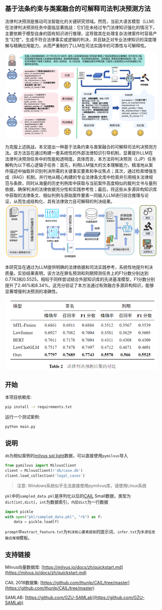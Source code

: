 ## 基于法条约束与类案融合的可解释司法判决预测方法

法律判决预测是推动司法智能化的关键研究领域。然而，当前大语言模型（LLM）在法律判决预测任务中面临显著挑战：它们在未经过专门法律知识强化的情况下，主要依赖于模型自身的固有知识进行推理，这导致其在处理复杂法律案件时容易产生“幻觉”，生成不符合法律事实或逻辑的判决，并且缺乏对专业法律知识的深度理解与精确应用能力，从而严重制约了LLM在司法实践中的可靠性与可解释性。

![motivation](paper/fig/motivation.png)

为克服上述挑战，本文提出一种基于法条约束与类案融合的可解释司法判决预测方法。该方法旨在通过构建一套系统性的外部法律知识引导机制，显著提升LLM在法律判决预测任务中的性能和透明度。具体而言，本方法将判决预测（LJP）任务解构为以下核心逻辑子任务：首先，利用LLM强大的文本理解能力，精准地从案件描述中抽取并识别判决所需的关键事实要素和争议焦点；其次，通过检索增强生成（RAG）机制，并行地从精心构建的专业法律条文库中检索并引用相关法律规范与条款，同时从海量的历史判例库中获取与当前案件高度相似的裁判文书与量刑依据，确保判决的法律依据充分性和实践参考性；最后，将这些从多源异构知识库中获取的法律条文、相似判例与原始案件要素一同输入LLM进行综合推理与论证，从而生成结构化、具有法律效力且可解释的判决结果。
![method](paper/fig/method2.png)

本研究旨在通过为LLM提供明确的法律依据和司法实践参考，系统性地提升判决质量。实验结果表明，该方法在罪名预测和刑期预测任务上的F1分数分别达到0.7743和0.5525，相较于同样尝试结合外部知识库的先进基准模型，F1分数分别提升了2.46%和8.34%。这充分验证了本方法通过有效融合多源异构知识，能够显著增强判决预测的准确性。

![results1](paper/fig/results1.png)

## 开始
本项目依赖库:
```bash
pip install -r requirements.txt
```

运行一个测试案例:
```bash
python main.py
```
## 说明
`db`为相似案例的[milvus sql light](https://milvus.io/docs/zh/quickstart.md)数据，可以直接使用`pymilvus`导入
```python
from pymilvus import MilvusClient
client = MilvusClient(r'db/case.db')
client.load_collection('legal_cases')
```
>注意: Windows系统似乎无法直接使用pymilvus库，请使用Linux系统

`pkl`中的`sampled_data.pkl`是序列化以后的[CAIL](https://github.com/thunlp/CAIL/tree/master) Small数据，类型为`dict[int,dict]`，`int`为数据索引，`内层dict`为一行数据
```python
import pickle
with open("pkl/sampled_data.pkl", "rb") as f:
    data = pickle.load(f)
```

`prompt`中`extract_feature.txt`为`判决核心要素提取`的提示词，`infer.txt`为`多源信息融合推理`模板。

## 支持链接
Milvus向量数据库: [https://milvus.io/docs/zh/quickstart.md](https://milvus.io/docs/zh/quickstart.md)

CAIL 2018数据集: [https://github.com/thunlp/CAIL/tree/master](https://github.com/thunlp/CAIL/tree/master)

SAMLAB: [https://github.com/GZU-SAMLab](https://github.com/GZU-SAMLab)
